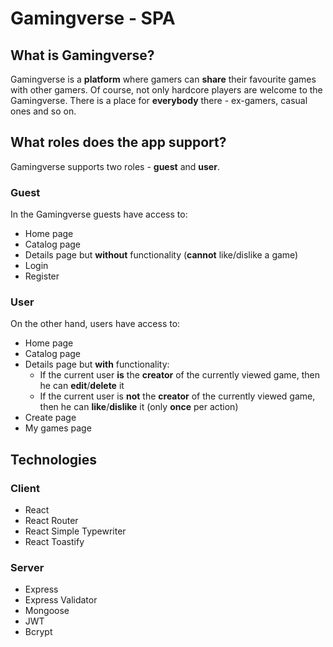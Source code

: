 # Gamingverse - SPA

## What is Gamingverse?

Gamingverse is a **platform** where gamers can **share** their favourite games with other gamers. Of course, not only hardcore players are welcome to the Gamingverse. There is a place for **everybody** there - ex-gamers, casual ones and so on.

## What roles does the app support?

Gamingverse supports two roles - **guest** and **user**.

### Guest

In the Gamingverse guests have access to:

* Home page
* Catalog page
* Details page but **without** functionality (**cannot** like/dislike a game)
* Login
* Register

### User

On the other hand, users have access to:

* Home page
* Catalog page
* Details page but **with** functionality:
    * If the current user **is** the **creator** of the currently viewed game, then he can **edit**/**delete** it
    * If the current user is **not** the **creator** of the currently viewed game, then he can **like**/**dislike** it (only **once** per action)
* Create page
* My games page

## Technologies

### Client

* React
* React Router
* React Simple Typewriter
* React Toastify

### Server

* Express
* Express Validator
* Mongoose
* JWT
* Bcrypt